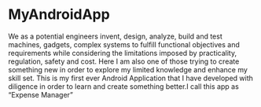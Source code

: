 # MyAndroidApp
We as a potential engineers invent, design, analyze, build and test machines, gadgets, complex systems to fulfill functional objectives and requirements while considering the limitations imposed by practicality, regulation, safety and cost.
Here I am also one of those trying to create something new in order to explore my limited knowledge and enhance my skill set.
This is my first ever Android Application that I have developed with diligence in order to learn and create something better.I call this app as “Expense Manager”
